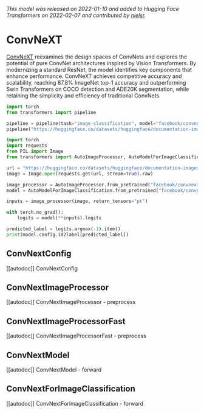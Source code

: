 <!--Copyright 2022 The HuggingFace Team. All rights reserved.

Licensed under the Apache License, Version 2.0 (the "License"); you may not use this file except in compliance with
the License. You may obtain a copy of the License at

http://www.apache.org/licenses/LICENSE-2.0

Unless required by applicable law or agreed to in writing, software distributed under the License is distributed on
an "AS IS" BASIS, WITHOUT WARRANTIES OR CONDITIONS OF ANY KIND, either express or implied. See the License for the
specific language governing permissions and limitations under the License.

⚠️ Note that this file is in Markdown but contain specific syntax for our doc-builder (similar to MDX) that may not be
rendered properly in your Markdown viewer.

-->
*This model was released on 2022-01-10 and added to Hugging Face Transformers on 2022-02-07 and contributed by [nielsr](https://huggingface.co/nielsr).*

# ConvNeXT

[ConvNeXT](https://huggingface.co/papers/2201.03545) reexamines the design spaces of ConvNets and explores the potential of pure ConvNet architectures inspired by Vision Transformers. By modernizing a standard ResNet, the model identifies key components that enhance performance. ConvNeXT achieves competitive accuracy and scalability, reaching 87.8% ImageNet top-1 accuracy and outperforming Swin Transformers on COCO detection and ADE20K segmentation, while retaining the simplicity and efficiency of traditional ConvNets.

<hfoptions id="usage">
<hfoption id="Pipeline">

```py
import torch
from transformers import pipeline

pipeline = pipeline(task="image-classification", model="facebook/convnext-tiny-224", dtype="auto")
pipeline("https://huggingface.co/datasets/huggingface/documentation-images/resolve/main/pipeline-cat-chonk.jpeg")
```

</hfoption>
<hfoption id="AutoModel">

```python
import torch
import requests
from PIL import Image
from transformers import AutoImageProcessor, AutoModelForImageClassification

url = "https://huggingface.co/datasets/huggingface/documentation-images/resolve/main/pipeline-cat-chonk.jpeg"
image = Image.open(requests.get(url, stream=True).raw)

image_processor = AutoImageProcessor.from_pretrained("facebook/convnext-tiny-224")
model = AutoModelForImageClassification.from_pretrained("facebook/convnext-tiny-224", dtype="auto")

inputs = image_processor(image, return_tensors="pt")

with torch.no_grad():
    logits = model(**inputs).logits

predicted_label = logits.argmax(-1).item()
print(model.config.id2label[predicted_label])
```

</hfoption>
</hfoptions>

## ConvNextConfig

[[autodoc]] ConvNextConfig

## ConvNextImageProcessor

[[autodoc]] ConvNextImageProcessor
    - preprocess

## ConvNextImageProcessorFast

[[autodoc]] ConvNextImageProcessorFast
    - preprocess

## ConvNextModel

[[autodoc]] ConvNextModel
    - forward

## ConvNextForImageClassification

[[autodoc]] ConvNextForImageClassification
    - forward

